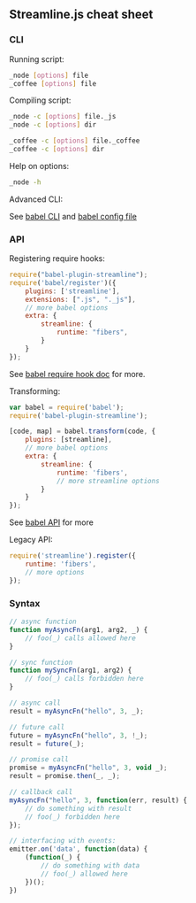 ## Streamline.js cheat sheet

### CLI

Running script:

```sh
_node [options] file
_coffee [options] file
```

Compiling script:

```sh
_node -c [options] file._js
_node -c [options] dir

_coffee -c [options] file._coffee
_coffee -c [options] dir
```

Help on options:

``` sh
_node -h
```

Advanced CLI:

See [babel CLI](https://babeljs.io/docs/usage/cli/) and [babel config file](https://babeljs.io/docs/usage/babelrc/)

### API

Registering require hooks:

``` javascript
require("babel-plugin-streamline");
require('babel/register')({
	plugins: ['streamline'],
	extensions: [".js", "._js"],
	// more babel options
	extra: {
		streamline: {
			runtime: "fibers",
		}
	}
});
```
See [babel require hook doc](https://babeljs.io/docs/usage/require/) for more.

Transforming:

``` javascript
var babel = require('babel');
require('babel-plugin-streamline');

[code, map] = babel.transform(code, {
	plugins: [streamline],
	// more babel options
	extra: {
		streamline: {
			runtime: 'fibers',
			// more streamline options
		}
	}
});
```
See [babel API](https://babeljs.io/docs/usage/api/) for more

Legacy API:

``` javascript
require('streamline').register({
	runtime: 'fibers',
	// more options
});
```

### Syntax

``` javascript
// async function
function myAsyncFn(arg1, arg2, _) {
	// foo(_) calls allowed here
}

// sync function
function mySyncFn(arg1, arg2) {
	// foo(_) calls forbidden here
}

// async call
result = myAsyncFn("hello", 3, _);

// future call
future = myAsyncFn("hello", 3, !_);
result = future(_);

// promise call
promise = myAsyncFn("hello", 3, void _);
result = promise.then(_, _);

// callback call
myAsyncFn("hello", 3, function(err, result) {
	// do something with result
	// foo(_) forbidden here
});

// interfacing with events:
emitter.on('data', function(data) {
	(function(_) {
	    // do something with data
		// foo(_) allowed here
	})();
})


